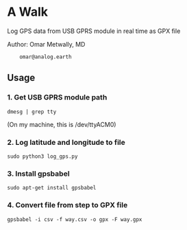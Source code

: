 # A Walk
Log GPS data from USB GPRS module in real time
as GPX file

Author: Omar Metwally, MD

        omar@analog.earth

## Usage
### 1. Get USB GPRS module path
```
dmesg | grep tty
```
(On my machine, this is /dev/ttyACM0)

### 2. Log latitude and longitude to file
```
sudo python3 log_gps.py
```

### 3. Install gpsbabel
```
sudo apt-get install gpsbabel
```

### 4. Convert file from step to GPX file 
```
gpsbabel -i csv -f way.csv -o gpx -F way.gpx
```





